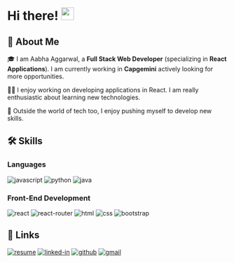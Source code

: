 # Hi there! <img src="https://media.giphy.com/media/hvRJCLFzcasrR4ia7z/giphy.gif" width="29px" height="29px">

## 🚀 About Me

🎓 I am Aabha Aggarwal, a **Full Stack Web Developer** (specializing in **React Applications**). I am currently working in **Capgemini** actively looking for more opportunities.

👨‍💻 I enjoy working on developing applications in React. I am really enthusiastic about learning new technologies.

🎸 Outside the world of tech too, I enjoy pushing myself to develop new skills.

## 🛠️ Skills

### Languages

![javascript](https://img.shields.io/badge/JavaScript-323330?style=for-the-badge&logo=javascript&logoColor=F7DF1E)
![python](https://img.shields.io/badge/Python-3776AB?style=for-the-badge&logo=python&logoColor=white)
![java](https://img.shields.io/badge/Java-ED8B00?style=for-the-badge&logo=java&logoColor=white)

### Front-End Development

![react](https://img.shields.io/badge/React-20232A?style=for-the-badge&logo=react&logoColor=61DAFB)
![react-router](https://img.shields.io/badge/React_Router-CA4245?style=for-the-badge&logo=react-router&logoColor=white)
![html](https://img.shields.io/badge/HTML5-E34F26?style=for-the-badge&logo=html5&logoColor=white)
![css](https://img.shields.io/badge/CSS3-1572B6?style=for-the-badge&logo=css3&logoColor=white)
![bootstrap](https://img.shields.io/badge/Bootstrap-563D7C?style=for-the-badge&logo=bootstrap&logoColor=white)


## 🔗 Links

[![resume](https://img.shields.io/badge/Resume-4285F4?style=for-the-badge&logo=read-the-docs&logoColor=white)](https://drive.google.com/file/d/1W7D7PleMm6ESCNjZ-Al5npkgjrDcr4uP/view?usp=drive_link)
[![linked-in](https://img.shields.io/badge/Linked_In-0077B5?style=for-the-badge&logo=LinkedIn&logoColor=white)](https://www.linkedin.com/in/aabha-aggarwal-ab74581b5/)
[![github](https://img.shields.io/badge/GitHub-000000?style=for-the-badge&logo=GitHub&logoColor=white)](https://github.com/aabhaaggarwal9)
[![gmail](https://img.shields.io/badge/Gmail-D14836?style=for-the-badge&logo=Gmail&logoColor=white)](mailto:aabhaaggarwal9@gmail.com)
